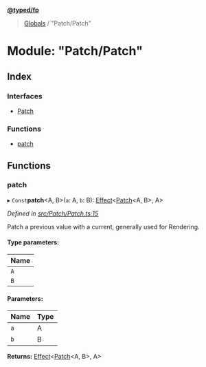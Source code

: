 **[@typed/fp](../README.md)**

> [Globals](../globals.md) / "Patch/Patch"

# Module: "Patch/Patch"

## Index

### Interfaces

* [Patch](../interfaces/_patch_patch_.patch.md)

### Functions

* [patch](_patch_patch_.md#patch)

## Functions

### patch

▸ `Const`**patch**\<A, B>(`a`: A, `b`: B): [Effect](_effect_effect_.effect.md)\<[Patch](../interfaces/_patch_patch_.patch.md)\<A, B>, A>

*Defined in [src/Patch/Patch.ts:15](https://github.com/TylorS/typed-fp/blob/ac98ca1/src/Patch/Patch.ts#L15)*

Patch a previous value with a current, generally used for Rendering.

#### Type parameters:

Name |
------ |
`A` |
`B` |

#### Parameters:

Name | Type |
------ | ------ |
`a` | A |
`b` | B |

**Returns:** [Effect](_effect_effect_.effect.md)\<[Patch](../interfaces/_patch_patch_.patch.md)\<A, B>, A>
